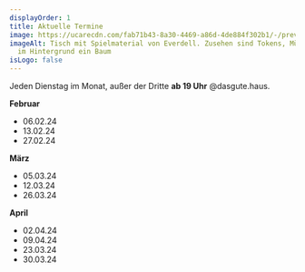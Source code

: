 ```yaml
---
displayOrder: 1
title: Aktuelle Termine
image: https://ucarecdn.com/fab71b43-8a30-4469-a86d-4de884f302b1/-/preview/-/enhance/63/
imageAlt: Tisch mit Spielmaterial von Everdell. Zusehen sind Tokens, Münzen und
  im Hintergrund ein Baum
isLogo: false
---
```

Jeden Dienstag im Monat, außer der Dritte **ab 19 Uhr** @dasgute.haus.

**Februar**

* 06.02.24
* 13.02.24
* 27.02.24

**März**

* 05.03.24
* 12.03.24
* 26.03.24

**April**

* 02.04.24
* 09.04.24
* 23.03.24
* 30.03.24